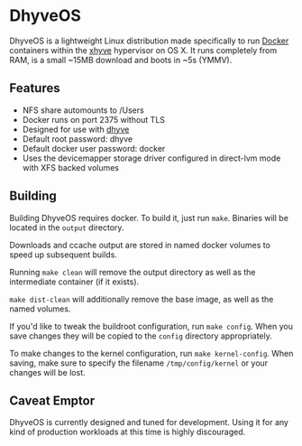 # DhyveOS

DhyveOS is a lightweight Linux distribution made specifically to run [Docker](https://www.docker.com/) containers within the [xhyve](https://github.com/mist64/xhyve) hypervisor on OS X. It runs completely from RAM, is a small ~15MB download and boots in ~5s (YMMV).

## Features

* NFS share automounts to /Users
* Docker runs on port 2375 without TLS
* Designed for use with [dhyve](https://github.com/nlf/dhyve)
* Default root password: dhyve
* Default docker user password: docker
* Uses the devicemapper storage driver configured in direct-lvm mode with XFS backed volumes

## Building

Building DhyveOS requires docker. To build it, just run `make`. Binaries will be located in the `output` directory.

Downloads and ccache output are stored in named docker volumes to speed up subsequent builds.

Running `make clean` will remove the output directory as well as the intermediate container (if it exists).

`make dist-clean` will additionally remove the base image, as well as the named volumes.

If you'd like to tweak the buildroot configuration, run `make config`. When you save changes they will be copied to the `config` directory appropriately.

To make changes to the kernel configuration, run `make kernel-config`. When saving, make sure to specify the filename `/tmp/config/kernel` or your changes will be lost.

## Caveat Emptor

DhyveOS is currently designed and tuned for development.  Using it for any kind of production workloads at this time is highly discouraged.
